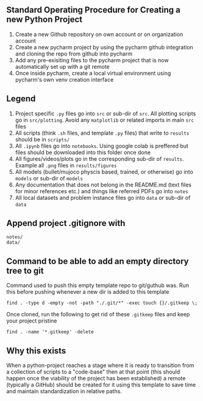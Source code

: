 ## Standard Operating Procedure for Creating a new Python Project

1. Create a new Github repository on own account or on organization account
2. Create a new pycharm project by using the pycharm github integration and cloning the repo from github into pycharm
3. Add any pre-exisiting files to the pycharm project that is now automatically set up with a git remote
4. Once inside pycharm, create a local virtual environment using pycharm's own venv creation interface

## Legend

1. Project specific `.py` files go into `src` or sub-dir of `src`. All plotting scripts go in `src/plotting`. Avoid any `matplotlib` or related imports in main `src` files
2. All scripts (think `.sh` files, and template `.py` files) that write to `results` should be in `scripts/`
2. All `.ipynb` files go into `notebooks`. Using google colab is preffered but files should be downloaded into this folder once done
3. All figures/videos/plots go in the corresponding sub-dir of `results`. Example all `.png` files in `results/figures`
4. All models (bullet/mujoco physcis based, trained, or otherwise) go into `models` or sub-dir of `models`
5. Any documentation that does not belong in the README.md (text files for minor references etc.) and things like referred PDFs go into `notes`
6. All local datasets and problem instance files go into `data` or sub-dir of `data`

## Append project .gitignore with

```
notes/
data/
```

## Command to be able to add an empty directory tree to git
Command used to push this empty template repo to git/guthub was. Run this before pushing whenever a new dir is added to this template

`find . -type d -empty -not -path "./.git/*" -exec touch {}/.gitkeep \;`

Once cloned, run the following to get rid of these `.gitkeep` files and keep your project pristine

`find . -name '*.gitkeep' -delete`

## Why this exists
When a python-project reaches a stage where it is ready to transition from a collection of scripts to a "code-base" then at that point (this should happen once the viability of the project has been established) a remote (typically a GitHub) should be created for it using this template to save time and maintain standardization in relative paths.
